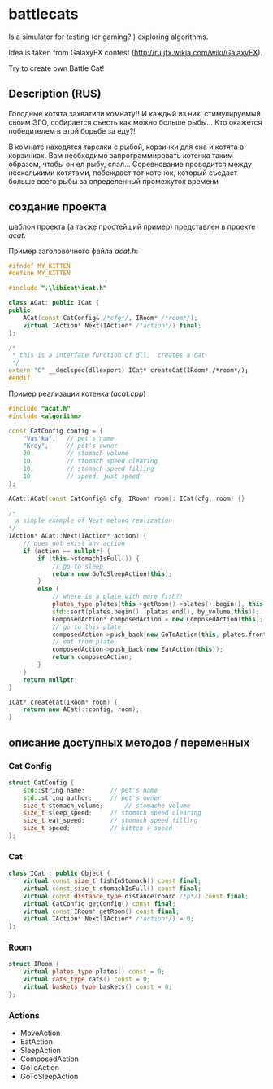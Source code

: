 # battlecats
Is a simulator for testing (or gaming?!) exploring algorithms.

Idea is taken from GalaxyFX contest (http://ru.jfx.wikia.com/wiki/GalaxyFX).

Try to create own Battle Cat!

## Description (RUS)

Голодные котята захватили комнату!! И каждый из них, стимулируемый своим ЭГО, собирается съесть как можно больше рыбы... Кто окажется победителем в этой борьбе за еду?!

В комнате находятся тарелки с рыбой, корзинки для сна и котята в корзинках. Вам необходимо запрограммировать котенка таким образом, чтобы он ел рыбу, спал... Соревнование проводится между несколькими котятами, побеждает тот котенок, который съедает больше всего рыбы за определенный промежуток времени

## создание проекта
шаблон проекта (а также простейший пример) представлен в проекте *acat*.

Пример заголовочного файла *acat.h*:
```C++
#ifndef MY_KITTEN
#define MY_KITTEN

#include ".\libicat\icat.h"

class ACat: public ICat {
public:
	ACat(const CatConfig& /*cfg*/, IRoom* /*room*/);
	virtual IAction* Next(IAction* /*action*/) final;
};

/*
 * this is a interface function of dll,  creates a cat
 */
extern "C" __declspec(dllexport) ICat* createCat(IRoom* /*room*/);
#endif
```
Пример реализации котенка (*acat.cpp*)
```C++
#include "acat.h"
#include <algorithm>

const CatConfig config = {
	"Vas'ka",   // pet's name
	"Krey",     // pet's owner
	20,         // stomach volume
	10,         // stomach speed clearing
	10,         // stomach speed filling
	10          // speed, just speed
};

ACat::ACat(const CatConfig& cfg, IRoom* room): ICat(cfg, room) {}

/*
  a simple example of Next method realization
*/
IAction* ACat::Next(IAction* action) {
	// does not exist any action
	if (action == nullptr) {
		if (this->stomachIsFull()) {
			// go to sleep
			return new GoToSleepAction(this);
		}
		else {
			// where is a plate with more fish?!
			plates_type plates(this->getRoom()->plates().begin(), this->getRoom()->plates().end());
			std::sort(plates.begin(), plates.end(), by_volume(this));
			ComposedAction* composedAction = new ComposedAction(this);
			// go to this plate
			composedAction->push_back(new GoToAction(this, plates.front()));
			// eat from plate
			composedAction->push_back(new EatAction(this));
			return composedAction;
		}
	}
	return nullptr;
}

ICat* createCat(IRoom* room) {
	return new ACat(::config, room);
}
```
## описание доступных методов / переменных
### Cat Config
```C++
struct CatConfig {
	std::string name;		// pet's name
	std::string author;		// pet's owner
	size_t stomach_volume;		// stomache volume
	size_t sleep_speed;		// stomach speed clearing
	size_t eat_speed;		// stomach speed filling
	size_t speed;			// kitten's speed
};
```
### Cat
```C++
class ICat : public Object {
	virtual const size_t fishInStomach() const final;
	virtual const size_t stomachIsFull() const final;
	virtual const distance_type distance(coord /*p*/) const final;
	virtual CatConfig getConfig() const final;
	virtual const IRoom* getRoom() const final;
	virtual IAction* Next(IAction* /*action*/) = 0;
};
```
### Room
```C++
struct IRoom {
	virtual plates_type plates() const = 0;
	virtual cats_type cats() const = 0;
	virtual baskets_type baskets() const = 0;
};
```
### Actions
* MoveAction
* EatAction
* SleepAction
* ComposedAction
* GoToAction
* GoToSleepAction


